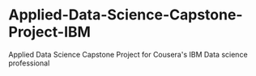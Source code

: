 # Applied-Data-Science-Capstone-Project-IBM
Applied Data Science Capstone Project for Cousera's IBM Data science professional

